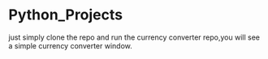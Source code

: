 # Python_Projects
just simply clone the repo and run the currency converter repo,you will see a simple currency converter window.
